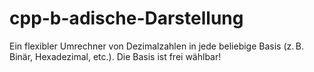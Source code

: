 # cpp-b-adische-Darstellung
Ein flexibler Umrechner von Dezimalzahlen in jede beliebige Basis (z. B. Binär, Hexadezimal, etc.). Die Basis ist frei wählbar!
